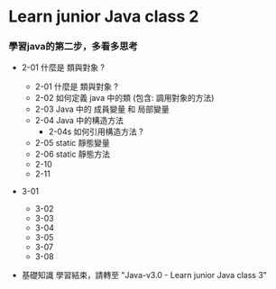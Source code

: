 # Learn junior Java class 2
### 學習java的第二步，多看多思考
- 2-01 什麼是 類與對象 ?
    - 2-01 什麼是 類與對象 ?
    - 2-02 如何定義 java 中的類 (包含: 調用對象的方法)
    - 2-03 Java 中的 成員變量 和 局部變量
    - 2-04 Java 中的構造方法
      - 2-04s 如何引用構造方法 ?
    - 2-05 static 靜態變量
    - 2-06 static 靜態方法
    - 2-10 
    - 2-11 
- 3-01 
    - 3-02 
    - 3-03 
    - 3-04 
    - 3-05 
    - 3-07 
    - 3-08 

- 基礎知識 學習結束，請轉至 "Java-v3.0 - Learn junior Java class 3"
